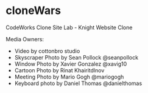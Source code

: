 # cloneWars
CodeWorks Clone Site Lab - Knight Website Clone


Media Owners:

- Video by cottonbro studio
- Skyscraper Photo by Sean Pollock @seanpollock
- Window Photo by Xavier Gonzalez @xavig10
- Cartoon Photo by Rinat Khairitdlnov
- Meeting Photo by Mario Gogh @mariogogh
- Keyboard photo by Daniel Thomas @danielthomas
